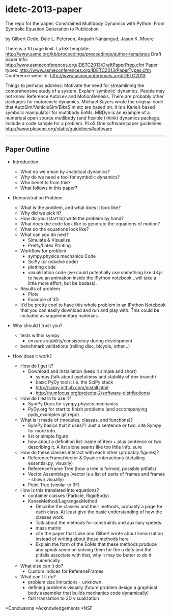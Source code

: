 idetc-2013-paper
================

The repo for the paper:
Constrained Multibody Dynamics with Python: From Symbolic Equation Generation
to Publication

by
Gilbert Gede, Dale L. Peterson, Angadh Nanjangud, Jason K. Moore


There is a 10 page limit.
LaTeX template: http://www.asme.org/kb/proceedings/proceedings/author-templates
Draft paper info: http://www.asmeconferences.org/IDETC2013/DraftPaperPrep.cfm
Paper types: http://www.asmeconferences.org/IDETC2013/PaperTypes.cfm
Conference website: http://www.asmeconferences.org/IDETC2013

Things to perhaps address:
Motivate the need for streamlining the comprehensive study of a system.
Explain ‘symbolic’ dynamics. People may not know. Reference AutoLev and MotionGenesis. There are probably other packages for motorcycle  dynamics.
Michael Sayers wrote the original code that AutoSim/VehicleSim/BikeSim etc are based on. It is a Kane’s based symbolic manipulator for multibody EoMs.
MBDyn is an example of a numerical open source mutlibody (and flexible i think) dynamics package.
Include a code sample for a problem.
PLoS One software paper guidelines: http://www.plosone.org/static/guidelines#software

-------------
Paper Outline
-------------

* Introduction
    * What do we mean by analytical dynamics?
    * Why do we need a tool for symbolic dynamics?
    * Who benefits from this?
    * What follows in this paper?

* Demonstration Problem
    * What is the problem, and what does it look like?
    * Why did we pick it?
    * How do you (start to) write the problem by hand?
    * What does the code look like to generate the equations of motion?
    * What do the equations look like?
    * What can you do next?
        * Simulate & Visualize
        * Pretty/Latex Printing
    * Workflow for problem
        * sympy.physics.mechanics Code
        * SciPy (or ndsolve code)
        * plotting code
        * visualization code (we could potentially use something like d3.js to have an animation inside the IPython notebook...will take a little more effort, but be badass).
    * Results of problem
        * Plots
        * Example of 3D
    * It’d be pretty cool to have this whole problem in an IPython Notebook that you can easily download and run and play with. This could be included as supplementary materials.

* Why should I trust you?
    * tests within sympy
        * ensures stability/consistency during development
    * benchmark validations (rolling disc, bicycle, other...)

* How does it work?
    * How do I get it?
        * Download and installation (keep it simple and short)
            * sympy (talk about usefulness and stability of dev branch)
            * basic PyDy tools: i.e. the SciPy stack
            * http://scipy.github.com/install.html
            * http://numfocus.org/projects-2/software-distributions/
    * How do I learn to use it?
        * SymPy Docs for sympy.physics.mechanics
        * PyDy.org for start to finish problems (and accompanying pydy_examples git repo)
    * What is it made of (modules, classes, and functions)?
        * SymPy basics that it uses?? Just a sentence or two. cite Sympy for more info.
        * list or simple figure
        * how about a definition list: name of item + plus sentence or two describing it. A list alone seems like too little info. sure
    * How do these classes interact with each other (probably figures)?
        * ReferenceFrame/Vector & Dyadic interactions (detailing essential.py, visually)
        * ReferenceFrame Tree (how a tree is formed, possible pitfalls)
        * Vector Assemblage (vector is a list of parts of frames and frames - shown visually)
        * Point Tree (similar to RF)
    * How is this translated into equations?
        * container classes (Particle, RigidBody)
        * KanesMethod/LagrangesMethod
            * Describe the classes and their methods, probably a page for each class. At least give the basic understanding of how the classes work.
            * Talk about the methods for constraints and auxiliary speeds.
            * mass matrix
            * cite the paper that Luke and Gilbert wrote about linearization instead of writing about those methods here
            * Explain the form of the EoMs that these methods produce and speak some on solving them for the u dots and the pitfalls associate with that, why it may be better to do it numerically
    * What else can it do?
        * Custom indices for RefereneFrames
    * What can’t it do?
        * problem size limitations - unknown
        * defining problems visually (future problem design a graphical body assembler that builds mechanics code dynamically)
        * fast translation to 3D visualization

*Conclusions
*Acknowledgements
*NSF

